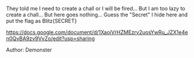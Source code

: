 They told me I need to create a chall or I will be fired... But I am too lazy to create a chall... But here goes nothing... Guess the "Secret" I hide here and put the flag as Blitz{SECRET}

https://docs.google.com/document/d/1XaoiVrHZMEzrv2uosYwRu_JZX1e4en0QvBA9zv9VvZo/edit?usp=sharing

Author: Demonster
